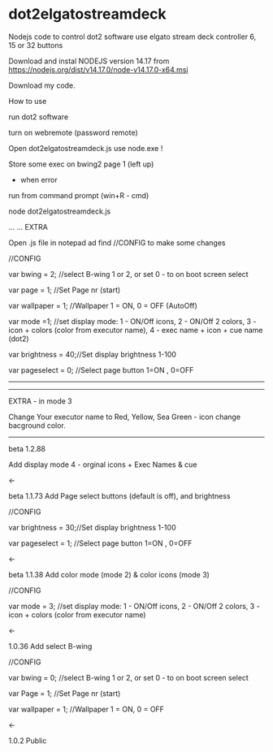 # dot2elgatostreamdeck


Nodejs code to control dot2 software use elgato stream deck controller 6, 15 or 32 buttons

Download and instal NODEJS version 14.17 from https://nodejs.org/dist/v14.17.0/node-v14.17.0-x64.msi

Download my code.




How to use

run dot2 software

turn on webremote (password remote)

Open dot2elgatostreamdeck.js use node.exe !


Store some exec on bwing2 page 1 (left up)




- when error

run from command prompt (win+R - cmd)

node dot2elgatostreamdeck.js

...
...
EXTRA

Open .js file in notepad ad find //CONFIG to make some changes

//CONFIG

var bwing = 2;      //select B-wing 1 or 2, or set 0 - to on boot screen select

var page = 1;       //Set Page nr (start)

var wallpaper = 1;  //Wallpaper 1 = ON, 0 = OFF (AutoOff)

var mode =1;       //set display mode: 1 - ON/Off icons, 2 - ON/Off 2 colors, 3 - icon + colors (color from executor name), 4 - exec name + icon + cue name (dot2)

var brightness = 40;//Set display brightness 1-100

var pageselect = 0; //Select page button 1=ON , 0=OFF


----

----


EXTRA - in mode 3

Change Your executor name to Red, Yellow, Sea Green - icon change bacground color.




------------
beta 1.2.88

Add display mode 4 - orginal icons + Exec Names & cue

<-

beta
1.1.73 Add Page select buttons (default is off), and brightness

//CONFIG

var brightness = 30;//Set display brightness 1-100

var pageselect = 1; //Select page button 1=ON , 0=OFF

<-

beta
1.1.38 Add color mode (mode 2) & color icons (mode 3)

//CONFIG

var mode = 3;  //set display mode: 1 - ON/Off icons, 2 - ON/Off 2 colors, 3 - icon + colors (color from executor name)

<-

1.0.36 Add select B-wing

//CONFIG

var bwing = 0;      //select B-wing 1 or 2, or set 0 - to on boot screen select

var Page = 1;       //Set Page nr (start)

var wallpaper = 1;  //Wallpaper 1 = ON, 0 = OFF

<-

1.0.2 Public
